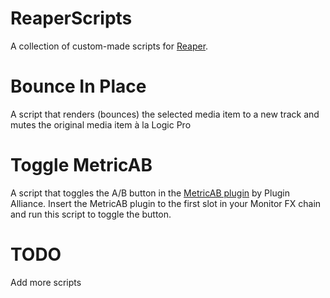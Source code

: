 # ReaperScripts
A collection of custom-made scripts for [Reaper](https://www.reaper.fm/).

# Bounce In Place
A script that renders (bounces) the selected media item to a new track and mutes the original media item à la Logic Pro

# Toggle MetricAB
A script that toggles the A/B button in the [MetricAB plugin](https://www.plugin-alliance.com/en/products/adptr_metricab.html) by Plugin Alliance.
Insert the MetricAB plugin to the first slot in your Monitor FX chain and run this script to toggle the button.

# TODO
Add more scripts
